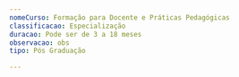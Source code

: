 ```yaml
---
nomeCurso: Formação para Docente e Práticas Pedagógicas
classificacao: Especialização
duracao: Pode ser de 3 a 18 meses
observacao: obs
tipo: Pós Graduação

---
```


